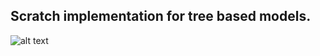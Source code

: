 ## Scratch implementation for tree based models.

![alt text](https://github.com/juanprida/tree-based-models-from-scratch/blob/master/tree_picture.jpg?raw=true)
